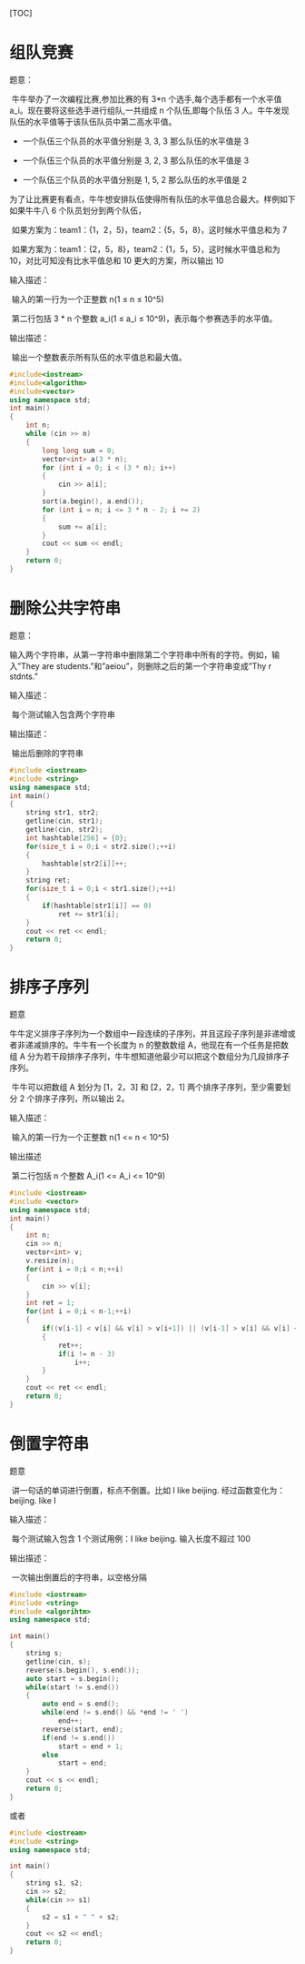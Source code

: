 [TOC]



# 组队竞赛

题意：

​	牛牛举办了一次编程比赛,参加比赛的有 3*n 个选手,每个选手都有一个水平值 a_i。现在要将这些选手进行组队,一共组成 n 个队伍,即每个队伍 3 人。牛牛发现队伍的水平值等于该队伍队员中第二高水平值。

- 一个队伍三个队员的水平值分别是 3, 3, 3 那么队伍的水平值是 3

- 一个队伍三个队员的水平值分别是 3, 2, 3 那么队伍的水平值是 3

- 一个队伍三个队员的水平值分别是 1, 5, 2 那么队伍的水平值是 2

为了让比赛更有看点，牛牛想安排队伍使得所有队伍的水平值总合最大。样例如下如果牛牛八 6 个队员划分到两个队伍，

​		如果方案为：team1：{1，2，5}，team2：{5，5，8}，这时候水平值总和为 7

​		如果方案为：team1：{2，5，8}，team2：{1，5，5}，这时候水平值总和为 10，对比可知没有比水平值总和 10 更大的方案，所以输出 10

输入描述：

​	输入的第一行为一个正整数 n(1 ≤ n ≤ 10^5)

​	第二行包括 3 * n 个整数 a_i(1 ≤ a_i ≤ 10^9)，表示每个参赛选手的水平值。

输出描述：

​	输出一个整数表示所有队伍的水平值总和最大值。

```cpp
#include<iostream> 
#include<algorithm> 
#include<vector> 
using namespace std; 
int main()
{    
	int n;
    while (cin >> n)
    {
    	long long sum = 0;
        vector<int> a(3 * n);
        for (int i = 0; i < (3 * n); i++)
        {
        	cin >> a[i]; 
        }
        sort(a.begin(), a.end()); 
        for (int i = n; i <= 3 * n - 2; i += 2)
        {
        	sum += a[i];
        }
        cout << sum << endl;    
    }
    return 0;
}
```

# 删除公共字符串

题意：

​	输入两个字符串，从第一字符串中删除第二个字符串中所有的字符。例如，输入”They are students.”和”aeiou”，则删除之后的第一个字符串变成”Thy r stdnts.”

输入描述：

​	每个测试输入包含两个字符串

输出描述：

​	输出后删除的字符串

```cpp
#include <iostream>
#include <string>
using namespace std;
int main()
{
    string str1, str2;
    getline(cin, str1);
    getline(cin, str2);
    int hashtable[256] = {0};
    for(size_t i = 0;i < str2.size();++i)
    {
        hashtable[str2[i]]++;
    }
    string ret;
    for(size_t i = 0;i < str1.size();++i)
    {
        if(hashtable[str1[i]] == 0)
            ret += str1[i];
    }
    cout << ret << endl;
    return 0;
}
```

# 排序子序列

题意

​	牛牛定义排序子序列为一个数组中一段连续的子序列，并且这段子序列是非递增或者非递减排序的。牛牛有一个长度为 n 的整数数组 A，他现在有一个任务是把数组 A 分为若干段排序子序列，牛牛想知道他最少可以把这个数组分为几段排序子序列。

​	牛牛可以把数组 A 划分为 [1，2，3] 和 [2，2，1] 两个排序子序列，至少需要划分 2 个排序子序列，所以输出 2。

输入描述：

​	输入的第一行为一个正整数 n(1 <= n < 10^5)

输出描述

​	第二行包括 n 个整数 A_i(1 <= A_i <= 10^9)

```cpp
#include <iostream>
#include <vector>
using namespace std;
int main()
{
    int n;
    cin >> n;
    vector<int> v;
    v.resize(n);
    for(int i = 0;i < n;++i)
    {
        cin >> v[i];
    }
    int ret = 1;
    for(int i = 0;i < n-1;++i)
    {
        if((v[i-1] < v[i] && v[i] > v[i+1]) || (v[i-1] > v[i] && v[i] < v[i+1]))
        {
            ret++;
            if(i != n - 3)
                i++;
        }
    }
    cout << ret << endl;
    return 0;
}
```

# 倒置字符串

题意

​	讲一句话的单词进行倒置，标点不倒置。比如 I like beijing. 经过函数变化为：beijing. like I

输入描述：

​	每个测试输入包含 1 个测试用例：I like beijing. 输入长度不超过 100

输出描述：

​	一次输出倒置后的字符串，以空格分隔

```cpp
#include <iostream>
#include <string>
#include <algorihtm>
using namespace std;

int main()
{
    string s;
    getline(cin, s);
    reverse(s.begin(), s.end());
    auto start = s.begin();
    while(start != s.end())
    {
        auto end = s.end();
        while(end != s.end() && *end != ' ')
            end++;
        reverse(start, end);
        if(end != s.end())
            start = end + 1;
        else
            start = end;
    }
    cout << s << endl;
    return 0;
}
```

或者

```cpp
#include <iostream>
#include <string>
using namespace std;

int main()
{
    string s1, s2;
    cin >> s2;
    while(cin >> s1)
    {
        s2 = s1 + " " + s2;
    }
    cout << s2 << endl;
    return 0;
}
```

